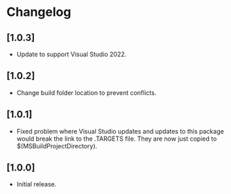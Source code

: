 # Changelog

## [1.0.3]

- Update to support Visual Studio 2022.

## [1.0.2]

- Change build folder location to prevent conflicts.

## [1.0.1]

- Fixed problem where Visual Studio updates and updates to this package would break the link to the .TARGETS file. They are now just copied to $(MSBuildProjectDirectory).

## [1.0.0]

- Initial release.
